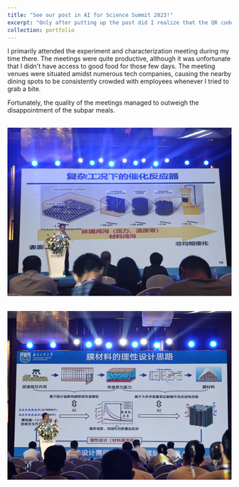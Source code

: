 ```yaml
---
title: "See our post in AI for Science Summit 2023!"
excerpt: "Only after putting up the post did I realize that the QR code on it had already expired, prompting me to create a patch for it. LOL. <br/><img src='/images/AI4S_1.jpg' width='60%'>"
collection: portfolio
---
```

I primarily attended the experiment and characterization meeting during my time there. The meetings were quite productive, although it was unfortunate that I didn't have access to good food for those few days. The meeting venues were situated amidst numerous tech companies, causing the nearby dining spots to be consistently crowded with employees whenever I tried to grab a bite.

Fortunately, the quality of the meetings managed to outweigh the disappointment of the subpar meals.

<br/><img src='/images/AI4S_2.jpg'>

<br/><img src='/images/AI4S_3.jpg'>